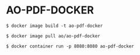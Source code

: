 # AO-PDF-DOCKER

````
$ docker image build -t ao-pdf-docker
````

````
$ docker image pull ao/ao-pdf-docker
````

````
$ docker container run -p 8080:8080 ao-pdf-docker
````
